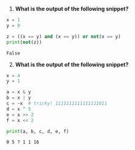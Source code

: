 1. **What is the output of the following snippet?**
```python
x = 1
y = 0

z = ((x == y) and (x == y)) or not(x == y)
print(not(z))
```
`False`

2. **What is the output of the following snippet?**
```python
x = 4
y = 1

a = x & y 
b = x | y 
c = ~x  # tricky! 1111111111111111011
d = x ^ 5 
e = x >> 2 
f = x << 2 

print(a, b, c, d, e, f)
```
`0 5 ? 1 1 16`